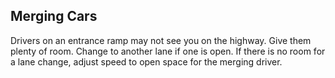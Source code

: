 ## Merging Cars
Drivers on an entrance ramp may not see you on the highway. Give them plenty of room. Change to another lane if one is open. If there is no room for a lane change, adjust speed to open space for the merging driver.